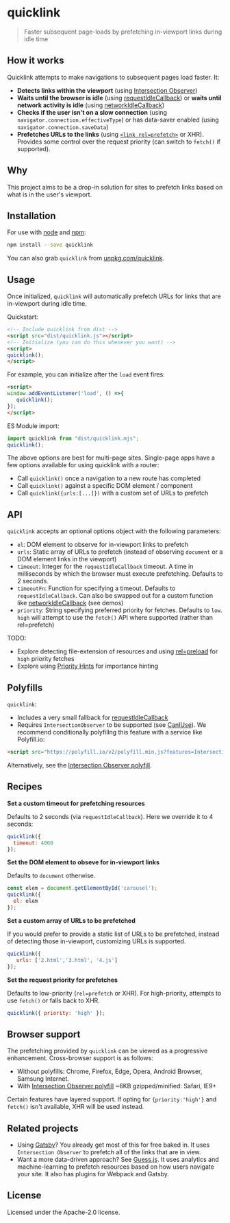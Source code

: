 # quicklink
> Faster subsequent page-loads by prefetching in-viewport links during idle time

## How it works

Quicklink attempts to make navigations to subsequent pages load faster. It:

* **Detects links within the viewport** (using [Intersection Observer](https://developer.mozilla.org/en-US/docs/Web/API/Intersection_Observer_API))
* **Waits until the browser is idle** (using [requestIdleCallback](https://developer.mozilla.org/en-US/docs/Web/API/Window/requestIdleCallback)) or **waits until network activity is idle** (using [networkIdleCallback](https://github.com/pastelsky/network-idle-callback))
* **Checks if the user isn't on a slow connection** (using `navigator.connection.effectiveType`) or has data-saver enabled (using `navigator.connection.saveData`)
* **Prefetches URLs to the links** (using [`<link rel=prefetch>`](https://www.w3.org/TR/resource-hints/#prefetch) or XHR). Provides some control over the request priority (can switch to `fetch()` if supported).

## Why

This project aims to be a drop-in solution for sites to prefetch links based on what is in the user's viewport. 

## Installation

For use with [node](http://nodejs.org) and [npm](https://npmjs.com):

```sh
npm install --save quicklink
```

You can also grab `quicklink` from [unpkg.com/quicklink](https://unpkg.com/quicklink).

## Usage

Once initialized, `quicklink` will automatically prefetch URLs for links that are in-viewport during idle time. 

Quickstart:

```html
<!-- Include quicklink from dist -->
<script src="dist/quicklink.js"></script>
<!-- Initialize (you can do this whenever you want) -->
<script>
quicklink();
</script>
```

For example, you can initialize after the `load` event fires:

```html
<script>
window.addEventListener('load', () =>{
   quicklink();
});
</script>
```

ES Module import:

```js
import quicklink from "dist/quicklink.mjs";
quicklink();
```

The above options are best for multi-page sites. Single-page apps have a few options available for using quicklink with a router:

* Call `quicklink()` once a navigation to a new route has completed
* Call `quicklink()` against a specific DOM element / component
* Call `quicklink({urls:[...]})` with a custom set of URLs to prefetch

## API

`quicklink` accepts an optional options object with the following parameters:

* `el`: DOM element to observe for in-viewport links to prefetch
* `urls`: Static array of URLs to prefetch (instead of observing `document` or a DOM element links in the viewport)
* `timeout`: Integer for the `requestIdleCallback` timeout. A time in milliseconds by which the browser must execute prefetching. Defaults to 2 seconds.
* `timeoutFn`: Function for specifying a timeout. Defaults to `requestIdleCallback`. Can also be swapped out for a custom function like [networkIdleCallback](https://github.com/pastelsky/network-idle-callback) (see demos)
* `priority`: String specifying preferred priority for fetches. Defaults to `low`. `high` will attempt to use the `fetch()` API where supported (rather than rel=prefetch)

TODO:
* Explore detecting file-extension of resources and using [rel=preload](https://w3c.github.io/preload/) for `high` priority fetches
* Explore using [Priority Hints](https://github.com/WICG/priority-hints) for importance hinting

## Polyfills

`quicklink`:

* Includes a very small fallback for [requestIdleCallback](https://developer.mozilla.org/en-US/docs/Web/API/Window/requestIdleCallback)
* Requires `IntersectionObserver` to be supported (see [CanIUse](https://caniuse.com/#feat=intersectionobserver)). We recommend conditionally polyfillng this feature with a service like Polyfill.io:

```html
<script src="https://polyfill.io/v2/polyfill.min.js?features=IntersectionObserver"></script>
```

Alternatively, see the [Intersection Observer polyfill](https://github.com/w3c/IntersectionObserver/tree/master/polyfill).

## Recipes

**Set a custom timeout for prefetching resources**

Defaults to 2 seconds (via `requestIdleCallback`). Here we override it to 4 seconds:

```js
quicklink({
  timeout: 4000
});
```

**Set the DOM element to obseve for in-viewport links**

Defaults to `document` otherwise.

```js
const elem = document.getElementById('carousel');
quicklink({
  el: elem
});
```

**Set a custom array of URLs to be prefetched**

If you would prefer to provide a static list of URLs to be prefetched, instead of detecting those in-viewport, customizing URLs is supported.

```js
quicklink({
   urls: ['2.html','3.html', '4.js']
});
```

**Set the request priority for prefetches**

Defaults to low-priority (`rel=prefetch` or XHR). For high-priority,
attempts to use `fetch()` or falls back to XHR.

```js
quicklink({ priority: 'high' });
```

## Browser support

The prefetching provided by `quicklink` can be viewed as a progressive enhancement. Cross-browser support is as follows:

* Without polyfills: Chrome, Firefox, Edge, Opera, Android Browser, Samsung Internet.
* With [Intersection Observer polyfill](https://github.com/w3c/IntersectionObserver/tree/master/polyfill) ~6KB gzipped/minified: Safari, IE9+

Certain features have layered support. If opting for `{priority:'high'}` and `fetch()` isn't available, XHR will be used instead.

## Related projects

* Using [Gatsby](https://gatsbyjs.org)? You already get most of this for free baked in. It uses `Intersection Observer` to prefetch all of the links that are in view. 
* Want a more data-driven approach? See [Guess.js](https://guessjs.com). It uses analytics and machine-learning to prefetch resources based on how users navigate your site. It also has plugins for Webpack and Gatsby.

## License

Licensed under the Apache-2.0 license.

